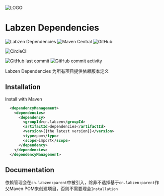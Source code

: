 ![LOGO](http://r7jiu5wkl.hd-bkt.clouddn.com/images/2022/02/19/16-34-57-167.png)

# Labzen Dependencies

![Labzen Dependencies](https://img.shields.io/badge/Labzen-Dependencies-green)
![Maven Central](https://img.shields.io/maven-central/v/cn.labzen/dependencies)
![GitHub](https://img.shields.io/github/license/labzen/dependencies)

![CircleCI](https://img.shields.io/circleci/build/github/labzen/dependencies?token=8953c094c11cf9c1d5ac53befed4eb49b770f4f0)

![GitHub last commit](https://img.shields.io/github/last-commit/labzen/dependencies)
![GitHub commit activity](https://img.shields.io/github/commit-activity/m/labzen/dependencies)

Labzen Dependencies 为所有项目提供依赖版本定义

## Installation

Install with Maven

```xml
  <dependencyManagement>
    <dependencies>
      <dependency>
        <groupId>cn.labzen</groupId>
        <artifactId>dependencies</artifactId>
        <version>{{the latest version}}</version>
        <type>pom</type>
        <scope>import</scope>
      </dependency>
    </dependencies>
  </dependencyManagement>
```
## Documentation

依赖管理会在`cn.labzen:parent`中被引入，除非不选择基于`cn.labzen:parent`作父Maven POM来创建项目，否则不需要理会`Installation`